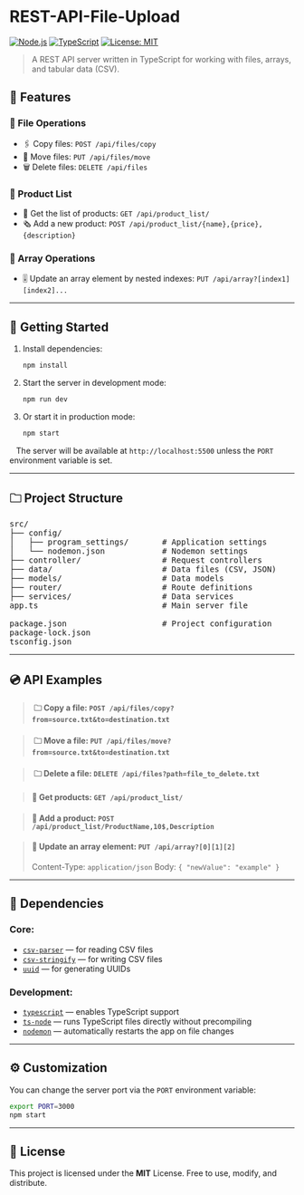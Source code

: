 # REST-API-File-Upload

[![Node.js](https://img.shields.io/badge/Node.js-18.x-gray?style=flat-square&logo=node.js&logoColor=white)](https://nodejs.org/)
[![TypeScript](https://img.shields.io/badge/TypeScript-5.x-gray?style=flat-square&logo=typescript&logoColor=white)](https://www.typescriptlang.org/)
[![License: MIT](https://img.shields.io/badge/License-MIT-gray?style=flat-square)](https://opensource.org/licenses/MIT)

> A REST API server written in TypeScript for working with files, arrays, and tabular data (CSV).

## 🎻 Features

### 🎼 File Operations
- 🖇️ Copy files: `POST /api/files/copy`
- 🛒 Move files: `PUT /api/files/move`
- 🗑️ Delete files: `DELETE /api/files`

### 🎼 Product List
- 🧾 Get the list of products: `GET /api/product_list/`
- 🗞️ Add a new product: `POST /api/product_list/{name},{price},{description}`

### 🎼 Array Operations
- 🎚️ Update an array element by nested indexes: `PUT /api/array?[index1][index2]...`

---

## 🪽 Getting Started

1. Install dependencies:

   ```bash
   npm install
   ```

2. Start the server in development mode:

   ```bash
   npm run dev
   ```

3. Or start it in production mode:

   ```bash
   npm start
   ```
   
&nbsp;&nbsp;&nbsp;The server will be available at `http://localhost:5500` unless the `PORT` environment variable is set.

---

## 🗀 Project Structure

<pre>
src/
├── config/
│   ├── program_settings/       # Application settings
│   └── nodemon.json            # Nodemon settings
├── controller/                 # Request controllers
├── data/                       # Data files (CSV, JSON)
├── models/                     # Data models
├── router/                     # Route definitions
├── services/                   # Data services
app.ts                          # Main server file

package.json                    # Project configuration
package-lock.json
tsconfig.json
</pre>

---

## 💿 API Examples

> #### &nbsp;🗀 Copy a file: ```POST /api/files/copy?from=source.txt&to=destination.txt```

> #### &nbsp;🗀 Move a file: ```PUT /api/files/move?from=source.txt&to=destination.txt```

> #### &nbsp;🗀 Delete a file: ```DELETE /api/files?path=file_to_delete.txt```

> #### 📡 Get products: ```GET /api/product_list/```

> #### 📡 Add a product: ```POST /api/product_list/ProductName,10$,Description```

> ####  📡️ Update an array element: ```PUT /api/array?[0][1][2]```
> Content-Type: `application/json`
> Body: `{ "newValue": "example" }`

---

## 🔗 Dependencies

### Core:
- [`csv-parser`](https://www.npmjs.com/package/csv-parser) — for reading CSV files
- [`csv-stringify`](https://www.npmjs.com/package/csv-stringify) — for writing CSV files
- [`uuid`](https://www.npmjs.com/package/uuid) — for generating UUIDs

### Development:
- [`typescript`](https://www.npmjs.com/package/typescript) — enables TypeScript support
- [`ts-node`](https://www.npmjs.com/package/ts-node) — runs TypeScript files directly without precompiling
- [`nodemon`](https://www.npmjs.com/package/nodemon) — automatically restarts the app on file changes

---

## ⚙️ Customization

You can change the server port via the `PORT` environment variable:

```bash
export PORT=3000
npm start
```

---

## 🧬 License

This project is licensed under the **MIT** License. Free to use, modify, and distribute.
